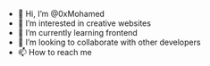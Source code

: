 - 👋 Hi, I’m @0xMohamed
- 👀 I’m interested in creative websites
- 🌱 I’m currently learning frontend
- 💞️ I’m looking to collaborate with other developers
- 📫 How to reach me 


